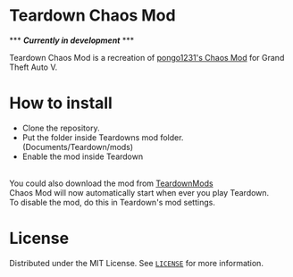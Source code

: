 # Teardown Chaos Mod

*** ***Currently in development*** ***

Teardown Chaos Mod is a recreation of <a href ="https://github.com/gta-chaos-mod/ChaosModV">pongo1231's Chaos Mod</a> for Grand Theft Auto V.

# How to install

- Clone the repository.
- Put the folder inside Teardowns mod folder. (Documents/Teardown/mods)
- Enable the mod inside Teardown
<br>
You could also download the mod from <a href="https://teardownmods.com/index.php?/file/989-chaos-mod/">TeardownMods</a>
<br>
Chaos Mod will now automatically start when ever you play Teardown. <br>
To disable the mod, do this in Teardown's mod settings.

# License

Distributed under the MIT License. See <a href="https://github.com/superfroggman/teardown-chaos-mod/blob/main/LICENSE" >`LICENSE`</a> for more information.

